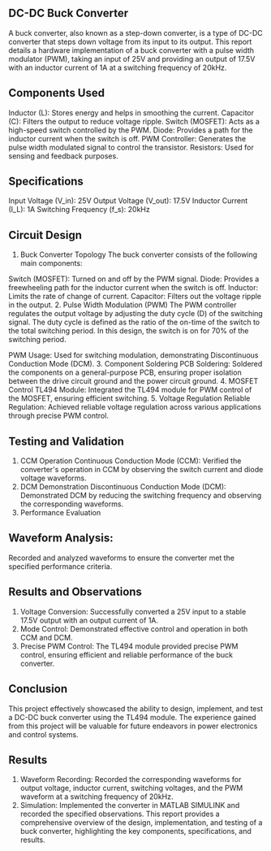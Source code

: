 ## DC-DC Buck Converter
A buck converter, also known as a step-down converter, is a type of DC-DC converter that steps down voltage from its input to its output. This report details a hardware implementation of a buck converter with a pulse width modulator (PWM), taking an input of 25V and providing an output of 17.5V with an inductor current of 1A at a switching frequency of 20kHz.

## Components Used
 Inductor (L): Stores energy and helps in smoothing the current.
Capacitor (C): Filters the output to reduce voltage ripple.
Switch (MOSFET): Acts as a high-speed switch controlled by the PWM.
Diode: Provides a path for the inductor current when the switch is off.
PWM Controller: Generates the pulse width modulated signal to control the transistor.
Resistors: Used for sensing and feedback purposes.
## Specifications
Input Voltage (V_in): 25V
Output Voltage (V_out): 17.5V
Inductor Current (I_L): 1A
Switching Frequency (f_s): 20kHz
## Circuit Design
1. Buck Converter Topology
The buck converter consists of the following main components:

Switch (MOSFET): Turned on and off by the PWM signal.
Diode: Provides a freewheeling path for the inductor current when the switch is off.
Inductor: Limits the rate of change of current.
Capacitor: Filters out the voltage ripple in the output.
2. Pulse Width Modulation (PWM)
The PWM controller regulates the output voltage by adjusting the duty cycle (D) of the switching signal. The duty cycle is defined as the ratio of the on-time of the switch to the total switching period. In this design, the switch is on for 70% of the switching period.

PWM Usage: Used for switching modulation, demonstrating Discontinuous Conduction Mode (DCM).
3. Component Soldering
PCB Soldering: Soldered the components on a general-purpose PCB, ensuring proper isolation between the drive circuit ground and the power circuit ground.
4. MOSFET Control
TL494 Module: Integrated the TL494 module for PWM control of the MOSFET, ensuring efficient switching.
5. Voltage Regulation
Reliable Regulation: Achieved reliable voltage regulation across various applications through precise PWM control.
##  Testing and Validation
1. CCM Operation
Continuous Conduction Mode (CCM): Verified the converter's operation in CCM by observing the switch current and diode voltage waveforms.
2. DCM Demonstration
Discontinuous Conduction Mode (DCM): Demonstrated DCM by reducing the switching frequency and observing the corresponding waveforms.
3. Performance Evaluation
 ## Waveform Analysis:
 Recorded and analyzed waveforms to ensure the converter met the specified performance criteria.
## Results and Observations
1. Voltage Conversion:
Successfully converted a 25V input to a stable 17.5V output with an output current of 1A.
2. Mode Control: 
Demonstrated effective control and operation in both CCM and DCM.
3. Precise PWM Control:
The TL494 module provided precise PWM control, ensuring efficient and reliable performance of the buck converter.
## Conclusion
This project effectively showcased the ability to design, implement, and test a DC-DC buck converter using the TL494 module. The experience gained from this project will be valuable for future endeavors in power electronics and control systems.

## Results
1. Waveform Recording: 
Recorded the corresponding waveforms for output voltage, inductor current, switching voltages, and the PWM waveform at a switching frequency of 20kHz.
2. Simulation:
Implemented the converter in MATLAB SIMULINK and recorded the specified observations.
This report provides a comprehensive overview of the design, implementation, and testing of a buck converter, highlighting the key components, specifications, and results.


